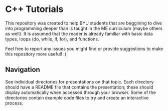 # C++ Tutorials
This repository was created to help BYU students that are beggining to dive 
into programming deeper than is taught in the ME curriculum (maybe others 
as well). It is assumed that the reader is already familiar with basic data 
types, loops (do, while, if, for), and functions.

Feel free to report any issues you might find or provide suggestions to make 
this repository more useful! :)

## Navigation
See individual directories for presentations on that topic. Each directory 
should have a README file that contains the presentation; these should display 
automatically when accessed through your browser. Some of the directories 
contain example code files to try and create an interactive process. 
